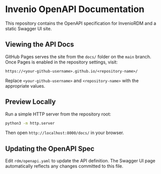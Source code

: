 # Invenio OpenAPI Documentation

This repository contains the OpenAPI specification for InvenioRDM and a static Swagger UI site.

## Viewing the API Docs

GitHub Pages serves the site from the `docs/` folder on the `main` branch. Once Pages is enabled in the repository settings, visit:

```
https://<your-github-username>.github.io/<repository-name>/
```

Replace `<your-github-username>` and `<repository-name>` with the appropriate values.

## Preview Locally

Run a simple HTTP server from the repository root:

```bash
python3 -m http.server
```

Then open `http://localhost:8000/docs/` in your browser.

## Updating the OpenAPI Spec

Edit `rdm/openapi.yaml` to update the API definition. The Swagger UI page automatically reflects any changes committed to this file.
